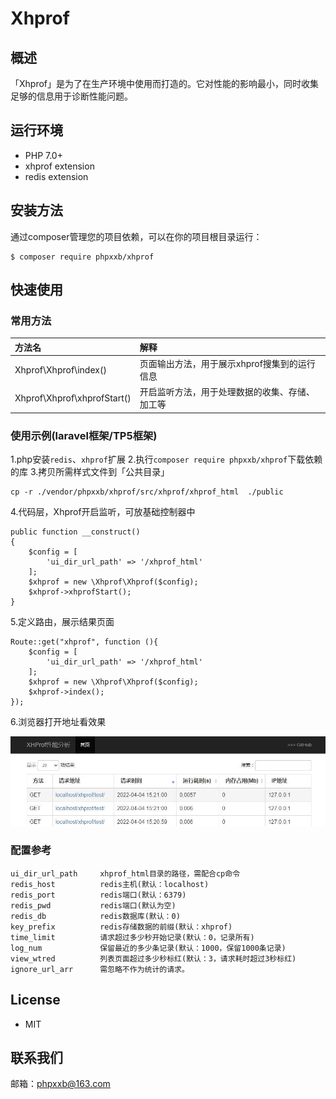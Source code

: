 # Xhprof


## 概述

「Xhprof」是为了在生产环境中使用而打造的。它对性能的影响最小，同时收集足够的信息用于诊断性能问题。


## 运行环境
- PHP 7.0+
- xhprof extension
- redis extension

## 安装方法

通过composer管理您的项目依赖，可以在你的项目根目录运行：

    $ composer require phpxxb/xhprof


## 快速使用

### 常用方法

| 方法名 | 解释 |
|:------------------|:------------------------------------|
|Xhprof\Xhprof\index() | 页面输出方法，用于展示xhprof搜集到的运行信息 |
|Xhprof\Xhprof\xhprofStart() | 开启监听方法，用于处理数据的收集、存储、加工等 |


### 使用示例(laravel框架/TP5框架)
1.php安装`redis`、`xhprof`扩展
2.执行`composer require phpxxb/xhprof`下载依赖的库
3.拷贝所需样式文件到「公共目录」
```
cp -r ./vendor/phpxxb/xhprof/src/xhprof/xhprof_html  ./public
```
4.代码层，Xhprof开启监听，可放基础控制器中
```
public function __construct()
{
    $config = [
        'ui_dir_url_path' => '/xhprof_html'
    ];
    $xhprof = new \Xhprof\Xhprof($config);
    $xhprof->xhprofStart();
}
```
5.定义路由，展示结果页面
```
Route::get("xhprof", function (){
    $config = [
        'ui_dir_url_path' => '/xhprof_html'
    ];
    $xhprof = new \Xhprof\Xhprof($config);
    $xhprof->index();
});
```
6.浏览器打开地址看效果

![image](./doc/demo.jpg)


### 配置参考

    ui_dir_url_path     xhprof_html目录的路径，需配合cp命令
    redis_host          redis主机(默认：localhost)
    redis_port          redis端口(默认：6379)
    redis_pwd           redis端口(默认为空)
    redis_db            redis数据库(默认：0)
    key_prefix          redis存储数据的前缀(默认：xhprof)
    time_limit          请求超过多少秒开始记录(默认：0，记录所有)
    log_num             保留最近的多少条记录(默认：1000，保留1000条记录)
    view_wtred          列表页面超过多少秒标红(默认：3，请求耗时超过3秒标红)
    ignore_url_arr      需忽略不作为统计的请求。


## License

- MIT


## 联系我们

邮箱：phpxxb@163.com
